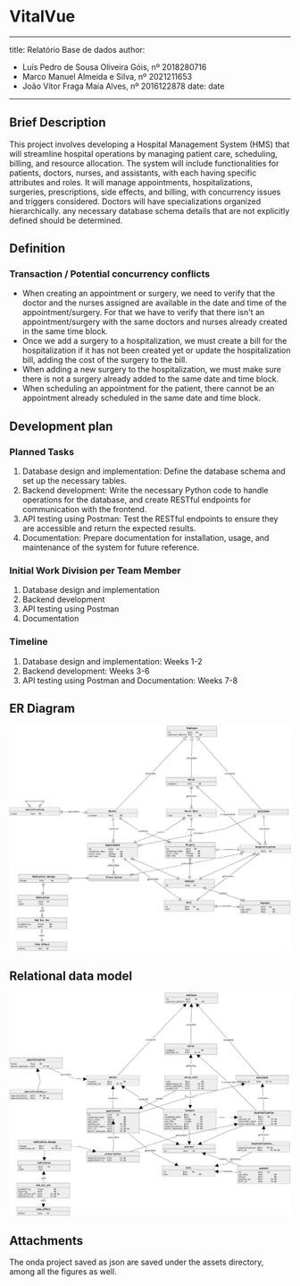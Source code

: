 # VitalVue

---
title: Relatório Base de dados
author:
  - Luís Pedro de Sousa Oliveira Góis, nº 2018280716
  - Marco Manuel Almeida e Silva, nº 2021211653
  - João Vítor Fraga Maia Alves, nº 2016122878
date: date
---

## Brief Description

This project involves developing a Hospital Management System (HMS) that will
streamline hospital operations by managing patient care, scheduling, billing,
and resource allocation. The system will include functionalities for patients,
doctors, nurses, and assistants, with each having specific attributes and roles.
It will manage appointments, hospitalizations, surgeries, prescriptions, side
effects, and billing, with concurrency issues and triggers considered. Doctors
will have specializations organized hierarchically. any necessary database
schema details that are not explicitly defined should be determined.

## Definition

### Transaction / Potential concurrency conflicts

- When creating an appointment or surgery, we need to verify that the doctor and
  the nurses assigned are available in the date and time of the
  appointment/surgery.  For that we have to verify that there isn't an
  appointment/surgery with the same doctors and nurses already created in the
  same time block.
- Once we add a surgery to a hospitalization, we must create a bill for the
  hospitalization if it has not been created yet or update the hospitalization
  bill, adding the cost of the surgery to the bill.
- When adding a new surgery to the hospitalization, we must make sure there is
  not a surgery already added to the same date and time block.
- When scheduling an appointment for the patient, there cannot be an appointment
  already scheduled in the same date and time block.

## Development plan

### Planned Tasks

1. Database design and implementation: Define the database schema and set up the
   necessary tables.
2. Backend development: Write the necessary Python code to handle operations for
   the database, and create RESTful endpoints for communication with the frontend.
3. API testing using Postman: Test the RESTful endpoints to ensure they are
   accessible and return the expected results.
4. Documentation: Prepare documentation for installation, usage, and maintenance
   of the system for future reference.

### Initial Work Division per Team Member

1. Database design and implementation
2. Backend development
3. API testing using Postman
4. Documentation

### Timeline

1. Database design and implementation: Weeks 1-2
2. Backend development: Weeks 3-6
3. API testing using Postman and Documentation: Weeks 7-8

## ER Diagram

![ER Diagram](/assets/conceptual-diagram.png)

## Relational data model

![Relational Data Model](/assets/physical-diagram.png)

## Attachments

The onda project saved as json are saved under the assets directory, among all
the figures as well.
